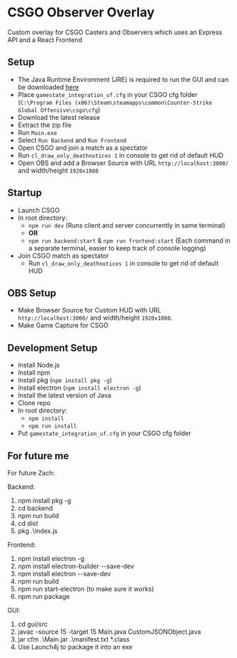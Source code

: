 # CSGO Observer Overlay

Custom overlay for CSGO Casters and Observers which uses an Express API and a React Frontend

## Setup

- The Java Runtime Environment (JRE) is required to run the GUI and can be downloaded [here](https://www.java.com/en/download/)
- Place ```gamestate_integration_uf.cfg``` in your CSGO cfg folder (```C:\Program Files (x86)\Steam\steamapps\common\Counter-Strike Global Offensive\csgo\cfg```)
- Download the latest release
- Extract the zip file
- Run ```Main.exe```
- Select ```Run Backend``` and ```Run Frontend```
- Open CSGO and join a match as a spectator
- Run ```cl_draw_only_deathnotices 1``` in console to get rid of default HUD
- Open OBS and add a Browser Source with URL ```http://localhost:3000/``` and width/height ```1920x1080```

## Startup

- Launch CSGO
- In root directory:
  - ```npm run dev``` (Runs client and server concurrently in same terminal)
  - **OR**
  - ```npm run backend:start``` & ```npm run frontend:start``` (Each command in a separate terminal, easier to keep track of console logging)
- Join CSGO match as spectator
  - Run ```cl_draw_only_deathnotices 1``` in console to get rid of default HUD

## OBS Setup

- Make Browser Source for Custom HUD with URL ```http://localhost:3000/``` and width/height ```1920x1080```.
- Make Game Capture for CSGO

<!--- At halftime, when teams switch, click on the browser source, select 'interact' and press tilde ` to switch the sides and logos if needed --->


## Development Setup

- Install Node.js
- Install npm
- Install pkg (```npm install pkg -g```)
- Install electron (```npm install electron -g```)
- Install the latest version of Java
- Clone repo
- In root directory:
  - ```npm install```
  - ```npm run install```
- Put ```gamestate_integration_uf.cfg``` in your CSGO cfg folder

## For future me

For future Zach:

Backend:
1. npm install pkg -g
2. cd backend
3. npm run build
4. cd dist
5. pkg .\index.js

Frontend:
1. npm install electron -g
2. npm install electron-builder --save-dev
3. npm install electron --save-dev
4. npm run build
5. npm run start-electron (to make sure it works)
6. npm run package

GUI:
1. cd gui/src
2. javac -source 15 -target 15 Main.java CustomJSONObject.java
3. jar cfm .\Main.jar .\manifest.txt *.class
4. Use Launch4j to package it into an exe


